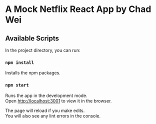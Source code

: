 # A Mock Netflix React App by Chad Wei 

## Available Scripts

In the project directory, you can run:

### `npm install`

Installs the npm packages. 

### `npm start`

Runs the app in the development mode.\
Open [http://localhost:3001](http://localhost:3001) to view it in the browser.

The page will reload if you make edits.\
You will also see any lint errors in the console.

